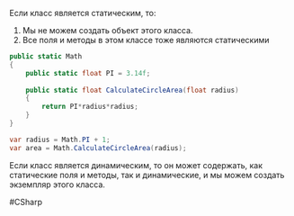 Если класс является статическим, то:
1. Мы не можем создать объект этого класса.
2. Все поля и методы в этом классе тоже являются статическими

```cs
public static Math
{
	public static float PI = 3.14f;
	
	public static float CalculateCircleArea(float radius)
	{
		return PI*radius*radius;
	}
}

var radius = Math.PI + 1;
var area = Math.CalculateCircleArea(radius);
```

Если класс является динамическим, то он может содержать, как статические поля и методы, так и динамические, и мы можем создать экземпляр этого класса.

#CSharp 